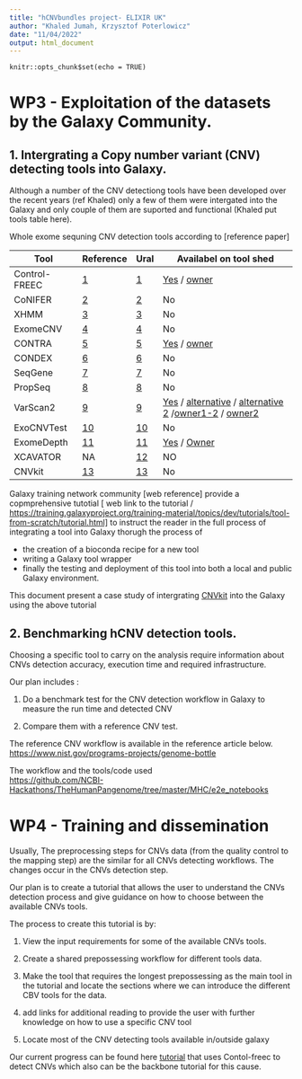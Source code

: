 ```yaml
---
title: "hCNVbundles project- ELIXIR UK"
author: "Khaled Jumah, Krzysztof Poterlowicz" 
date: "11/04/2022"
output: html_document
---
```


```{r setup, include=FALSE}
knitr::opts_chunk$set(echo = TRUE)
```

# WP3 - Exploitation of the datasets by the Galaxy Community. 


## 1.  Intergrating a Copy number variant (CNV) detecting tools into Galaxy. 

Although  a number of the CNV detectiong tools have been developed over the recent years (ref Khaled) only a few of them were intergated into the Galaxy
and only couple of them are suported and functional (Khaled put tools table here).
 
Whole exome sequning CNV detection tools according to [reference paper] 

Tool| Reference | Ural | Availabel on tool shed    
----| --------- | ---- | -------------------
Control-FREEC| [1](https://bmcbioinformatics.biomedcentral.com/articles/10.1186/1471-2105-14-S11-S1#ref-CR53)| [1](http://bioinfo-out.curie.fr/projects/freec/) | [Yes](https://toolshed.g2.bx.psu.edu/repository/browse_repositories?f-free-text-search=Control-FREEC&sort=name&operation=view_or_manage_repository&id=fafcb3ceb9215f19) / [owner](https://toolshed.g2.bx.psu.edu/repository/browse_repositories_by_user?user_id=b563abc230aa8fd0)
CoNIFER | [2](https://bmcbioinformatics.biomedcentral.com/articles/10.1186/1471-2105-14-S11-S1#ref-CR54) | [2](http://conifer.sf.net/) | No
XHMM | [3](https://bmcbioinformatics.biomedcentral.com/articles/10.1186/1471-2105-14-S11-S1#ref-CR55) | [3](http://atgu.mgh.harvard.edu/xhmm) | No 
ExomeCNV | [4](https://bmcbioinformatics.biomedcentral.com/articles/10.1186/1471-2105-14-S11-S1#ref-CR49) | [4](http://cran.r-project.org/src/contrib/Archive/ExomeCNV/) | No
CONTRA | [5](https://bmcbioinformatics.biomedcentral.com/articles/10.1186/1471-2105-14-S11-S1#ref-CR77) | [5](http://contra-cnv.sourceforge.net/) | [Yes](https://toolshed.g2.bx.psu.edu/repository/browse_repositories?f-free-text-search=CONTRA&sort=name&operation=view_or_manage_repository&id=5ed52e96157e1d8b) / [owner](https://toolshed.g2.bx.psu.edu/repository/browse_repositories_by_user?user_id=fa71383023bd0c81)
CONDEX | [6](https://bmcbioinformatics.biomedcentral.com/articles/10.1186/1471-2105-14-S11-S1#ref-CR78) | [6](http://code.google.com/p/condr) | No
SeqGene | [7](https://bmcbioinformatics.biomedcentral.com/articles/10.1186/1471-2105-14-S11-S1#ref-CR79) | [7](http://seqgene.sourceforge.net/) | No
PropSeq | [8](https://bmcbioinformatics.biomedcentral.com/articles/10.1186/1471-2105-14-S11-S1#ref-CR52) | [8](http://bioinformatics.nki.nl/ocs/) | No
VarScan2 | [9](https://bmcbioinformatics.biomedcentral.com/articles/10.1186/1471-2105-14-S11-S1#ref-CR50) | [9](http://genome.wustl.edu/software/varscan) | [Yes](https://toolshed.g2.bx.psu.edu/repository/browse_repositories?f-free-text-search=VarScan2&sort=name&operation=view_or_manage_repository&id=2a3dbf8c5c7d05b5) / [alternative](https://toolshed.g2.bx.psu.edu/repository/browse_repositories?f-free-text-search=VarScan2&sort=name&operation=view_or_manage_repository&id=885b054013c7d7ba) / [alternative 2](https://toolshed.g2.bx.psu.edu/repository/view_repository?sort=name&operation=view_or_manage_repository&id=af4ecd84770259cd) /[owner1-2](https://toolshed.g2.bx.psu.edu/repository/browse_repositories_by_user?user_id=5487164d09c88395) / [owner2](https://toolshed.g2.bx.psu.edu/repository/browse_repositories_by_user?user_id=fa71383023bd0c81)
ExoCNVTest | [10](https://bmcbioinformatics.biomedcentral.com/articles/10.1186/1471-2105-14-S11-S1#ref-CR56) | [10](http://www1.imperial.ac.uk/medicine/people/l.coin) | No 
ExomeDepth | [11](https://bmcbioinformatics.biomedcentral.com/articles/10.1186/1471-2105-14-S11-S1#ref-CR30) | [11](http://cran.r-project.org/web/packages/ExomeDepth/index.html) | [Yes](https://toolshed.g2.bx.psu.edu/repository/browse_repositories?f-free-text-search=ExomeDepth&sort=name&operation=view_or_manage_repository&id=7dc050469e4bd1bb) / [Owner](https://toolshed.g2.bx.psu.edu/repository/browse_repositories_by_user?user_id=63e16d726d394a5e)
XCAVATOR | NA | [12](https://sourceforge.net/projects/xcavator/) | NO 
CNVkit |  [13](https://cnvkit.readthedocs.io/en/stable/) | [13](https://github.com/imgag/ClinCNV) | No  
 
 
 
Galaxy training network community [web reference] provide a copmprehensive tutotial [ web link to the tutorial / https://training.galaxyproject.org/training-material/topics/dev/tutorials/tool-from-scratch/tutorial.html]  to instruct the reader in the full process of integrating a tool into Galaxy thorugh the process of  
 - the creation of a bioconda recipe for a new tool
 - writing a Galaxy tool wrapper
 - finally the testing and deployment of this tool into both a local and public Galaxy environment. 

This document present a case study of intergrating  [CNVkit](https://cnvkit.readthedocs.io/en/stable/) into the Galaxy using the above tutorial   

## 2. Benchmarking hCNV detection tools. 
Choosing a specific tool to carry on the analysis require information about   CNVs detection accuracy, execution time and required infrastructure.  
  
Our plan includes :  

1. Do a benchmark test for the CNV detection workflow in Galaxy to measure the run time and detected CNV

2. Compare them with a reference CNV test.    

The reference CNV workflow is available in the reference article below.  
https://www.nist.gov/programs-projects/genome-bottle  
 
The workflow and the tools/code used  
https://github.com/NCBI-Hackathons/TheHumanPangenome/tree/master/MHC/e2e_notebooks 
 

# WP4 - Training and dissemination 
Usually, The preprocessing steps for CNVs data (from the quality control to the mapping step) are the similar for all CNVs detecting workflows. The changes occur in the CNVs detection step. 

Our plan is to create a tutorial that allows the user to understand the CNVs detection process and give guidance on how to choose between the available CNVs tools. 

The process to create this tutorial is by: 

1. View the input requirements for some of the available CNVs tools. 

2. Create a shared prepossessing workflow for different tools data. 

3. Make the tool that requires the longest prepossessing as the main tool in the tutorial and locate the sections where we can introduce the different CBV tools for the data. 

4. add links for additional reading to provide the user with further knowledge on how to use a specific CNV tool 

5. Locate most of the CNV detecting tools available in/outside galaxy 

Our current progress can be found here [tutorial](https://github.com/kpbioteam/training-material/blob/project34/topics/variant-analysis/tutorials/somatic-variant-discovery/tutorial.md) that uses Contol-freec to detect CNVs which also can be the backbone tutorial for this cause.  


